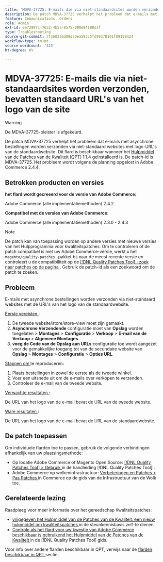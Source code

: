 ```yaml
---
title: 'MDVA-37725: E-mails die via niet-standaardsites worden verzonden, bevatten standaard URL''s van het logo van de site'
description: De patch MDVA-37725 verhelpt het probleem dat e-mails met asynchrone bestellingen worden verzonden via niet-standaard websites met logo-URL's van de standaardwebsite.
feature: Communications, Orders
role: Admin
exl-id: 6e72897c-7652-4b5a-8575-090e94188daf
type: Troubleshooting
source-git-commit: 7fdb02a6d89d50ea593c5fd99d78101f89198424
workflow-type: tm+mt
source-wordcount: '423'
ht-degree: 0%

---
```


# MDVA-37725: E-mails die via niet-standaardsites worden verzonden, bevatten standaard URL&#39;s van het logo van de site

>[!WARNING]
>
> De MDVA-37725-pleister is afgekeurd.

De patch MDVA-37725 verhelpt het probleem dat e-mails met asynchrone bestellingen worden verzonden via niet-standaard websites met logo-URL&#39;s van de standaardwebsite. Dit flard is beschikbaar wanneer het [ Hulpmiddel van de Patches van de Kwaliteit (QPT) ](https://experienceleague.adobe.com/nl/docs/commerce-operations/tools/quality-patches-tool/quality-patches-tool-to-self-serve-quality-patches) 1.1.4 geïnstalleerd is. De patch-id is MDVA-37725. Het probleem wordt volgens de planning opgelost in Adobe Commerce 2.4.4.

## Betrokken producten en versies

**het flard wordt gecreeerd voor de versie van Adobe Commerce:**

Adobe Commerce (alle implementatiemethoden) 2.4.2

**Compatibel met de versies van Adobe Commerce:**

Adobe Commerce (alle implementatiemethoden) 2.3.0 - 2.4.3

>[!NOTE]
>
>De patch kan van toepassing worden op andere versies met nieuwe versies van het Hulpprogramma voor kwaliteitspatches. Om te controleren of de patch compatibel is met uw Adobe Commerce-versie, werkt u het `magento/quality-patches` -pakket bij naar de meest recente versie en controleert u de compatibiliteit op de [[!DNL Quality Patches Tool] : zoek naar patches op de pagina ](https://experienceleague.adobe.com/nl/docs/commerce-operations/tools/quality-patches-tool/quality-patches-tool-to-self-serve-quality-patches) . Gebruik de patch-id als een zoekwoord om de patch te zoeken.

## Probleem

E-mails met asynchrone bestellingen worden verzonden via niet-standaard websites met de URL&#39;s van het logo van de standaardwebsite.

<u> Eerste vereisten </u>:

1. De tweede website/store/store-view moet zijn gemaakt.
1. **Asynchrone Verzendende** configuratie moet van **Opslag** worden toegelaten > **Montages** > **Configuratie** > **Verkoop** > **E-mail van de Verkoop** > **Algemene Montages**.
1. **voeg de Code van de Opslag aan URLs** configuratie toe wordt aangezet voor de gemakkelijke toegang tot van de secundaire website van **Opslag** > **Montages** > **Configuratie** > **Opties URL**.

<u> Stappen om </u> te reproduceren:

1. Plaats bestellingen in zowel de eerste als de tweede winkel.
1. Voer een uitsnede uit om de e-mails over verkopen te verzenden.
1. Controleer de e-mail van de tweede website.

<u> Verwachte resultaten </u>:

De URL van het logo van de e-mail bevat de URL van de tweede website.

<u> Ware resultaten </u>:

De URL van het logo van de e-mail bevat de URL van de standaardwebsite.

## De patch toepassen

Om individuele flarden toe te passen, gebruik de volgende verbindingen afhankelijk van uw plaatsingsmethode:

* Op locatie Adobe Commerce of Magento Open Source: [[!DNL Quality Patches Tool] > Gebruik ](/help/tools/quality-patches-tool/usage.md) in de handleiding [!DNL Quality Patches Tool] .
* Adobe Commerce op wolkeninfrastructuur: [ Verbeteringen en Patches > Pas Patches ](https://experienceleague.adobe.com/docs/commerce-cloud-service/user-guide/develop/upgrade/apply-patches.html?lang=nl-NL) in Commerce op de gids van de Infrastructuur van de Wolk toe.

## Gerelateerde lezing

Raadpleeg voor meer informatie over het gereedschap Kwaliteitspatches:

* [ vrijgegeven het Hulpmiddel van de Patches van de Kwaliteit: een nieuw hulpmiddel om kwaliteitspatches ](https://experienceleague.adobe.com/nl/docs/commerce-operations/tools/quality-patches-tool/quality-patches-tool-to-self-serve-quality-patches) in de steunkennisbasis zelf-te dienen.
* [ Controle als het flard voor uw kwestie van Adobe Commerce beschikbaar is gebruikend het Hulpmiddel van de Patches van de Kwaliteit ](/help/tools/quality-patches-tool/patches-available-in-qpt/check-patch-for-magento-issue-with-magento-quality-patches.md) in de [!DNL Quality Patches Tool] gids.

Voor info over andere flarden beschikbaar in QPT, verwijs naar de [ flarden beschikbaar in QPT ](https://experienceleague.adobe.com/tools/commerce-quality-patches/index.html?lang=nl-NL) sectie.

